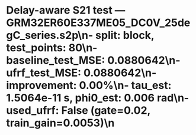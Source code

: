 # Delay-aware S21 test — GRM32ER60E337ME05_DC0V_25degC_series.s2p\n- split: block, test_points: 80\n- baseline_test_MSE: 0.0880642\n- ufrf_test_MSE: 0.0880642\n- improvement: 0.00%\n- tau_est: 1.5064e-11 s, phi0_est: 0.006 rad\n- used_ufrf: False (gate=0.02, train_gain=0.0053)\n